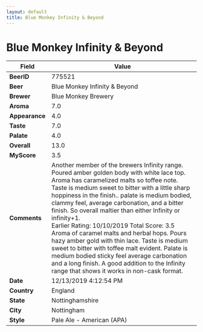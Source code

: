 ```yaml
---
layout: default
title: Blue Monkey Infinity & Beyond
---
```


# Blue Monkey Infinity & Beyond

| Field         | Value     |
|---------------|-----------|
| **BeerID** | 775521 |
| **Beer** | Blue Monkey Infinity & Beyond |
| **Brewer** | Blue Monkey Brewery |
| **Aroma** | 7.0 |
| **Appearance** | 4.0 |
| **Taste** | 7.0 |
| **Palate** | 4.0 |
| **Overall** | 13.0 |
| **MyScore** | 3.5 |
| **Comments** | Another member of the brewers Infinity range. Poured amber golden body with white lace top. Aroma has caramelized malts so toffee note. Taste is medium sweet to bitter with a little sharp hoppiness in the finish.. palate is medium bodied, clammy feel, average carbonation, and a bitter finish. So overall maltier than either Infinity or infinity+1.<br>Earlier Rating: 10/10/2019 Total Score: 3.5<br>Aroma of caramel malts and herbal hops. Pours hazy amber gold with thin lace. Taste is medium sweet to bitter with toffee malt evident. Palate is medium bodied sticky feel average carbonation and a long finish. A good addition to the Infinity range that shows it works in non-cask format.  |
| **Date** | 12/13/2019 4:12:54 PM |
| **Country** | England |
| **State** | Nottinghamshire |
| **City** | Nottingham |
| **Style** | Pale Ale - American (APA) |
